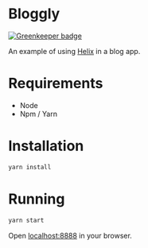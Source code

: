 # Bloggly

[![Greenkeeper badge](https://badges.greenkeeper.io/josephluck/bloggly.svg)](https://greenkeeper.io/)

An example of using [Helix](http://www.github.com/ohgoodlord/helix) in a blog app.

# Requirements

* Node
* Npm / Yarn

# Installation

```bash
yarn install
```

# Running

```bash
yarn start
```

Open [localhost:8888](http://localhost:8888) in your browser.